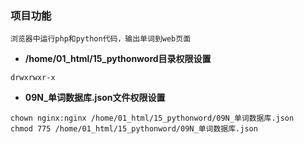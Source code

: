 ### 项目功能
```
浏览器中运行php和python代码，输出单词到web页面
```


- **/home/01_html/15_pythonword目录权限设置**
```
drwxrwxr-x 
```


- **09N_单词数据库.json文件权限设置**
```
chown nginx:nginx /home/01_html/15_pythonword/09N_单词数据库.json
chmod 775 /home/01_html/15_pythonword/09N_单词数据库.json
```
